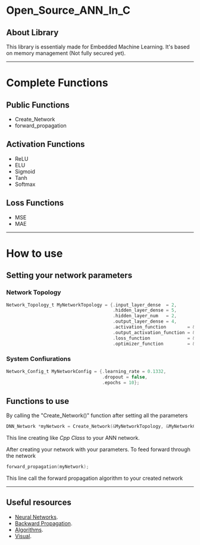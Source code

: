 # Open_Source_ANN_In_C
## About Library
This library is essentialy made for Embedded Machine Learning. It's based on memory management (Not fully secured yet).
____

# Complete Functions
## Public Functions
* Create_Network
* forward_propagation

## Activation Functions
* ReLU
* ELU
* Sigmoid
* Tanh
* Softmax

## Loss Functions
* MSE
* MAE
____

# How to use
## Setting your network parameters
### Network Topology
```C
Network_Topology_t MyNetworkTopology = {.input_layer_dense  = 2, 
                                        .hidden_layer_dense = 5,
                                        .hidden_layer_num   = 2,
                                        .output_layer_dense = 4,
                                        .activation_function        = &ELU,
                                        .output_activation_function = &SoftMax,
                                        .loss_function              = &MSE,
                                        .optimizer_function         = &GradientDescent};
```
### System Confiurations
```C
Network_Config_t MyNetworkConfig = {.learning_rate = 0.1332,
                                    .dropout = false,
                                    .epochs = 10};
```

## Functions to use
By calling the "Create_Network()" function after setting all the parameters
```C
DNN_Network *myNetwork = Create_Network(&MyNetworkTopology, &MyNetworkConfig);
```
This line creating like _Cpp Class_  to your ANN network.

After creating your network with your parameters. To feed forward through the network
```C
forward_propagation(myNetwork);
```
This line call the forward propagation algorithm to your created network

____
## Useful resources
* [Neural Networks](https://www.youtube.com/watch?v=Ih5Mr93E-2c&t=2910s).
* [Backward Propagation](https://www.youtube.com/watch?v=nz3NYD73H6E).
* [Algorithms](https://rimstar.org/science_electronics_projects/backpropagation_neural_network_software_3_layer.htm).
* [Visual](https://playground.tensorflow.org/#activation=tanh&batchSize=10&dataset=circle&regDataset=reg-plane&learningRate=0.03&regularizationRate=0&noise=0&networkShape=4,2&seed=0.46243&showTestData=false&discretize=false&percTrainData=50&x=true&y=true&xTimesY=false&xSquared=false&ySquared=false&cosX=false&sinX=false&cosY=false&sinY=false&collectStats=false&problem=classification&initZero=false&hideText=false).
